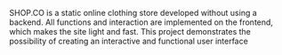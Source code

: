 

SHOP.CO is a static online clothing store developed without using a backend. All functions and interaction are implemented on the frontend, which makes the site light and fast. This project demonstrates the possibility of creating an interactive and functional user interface
